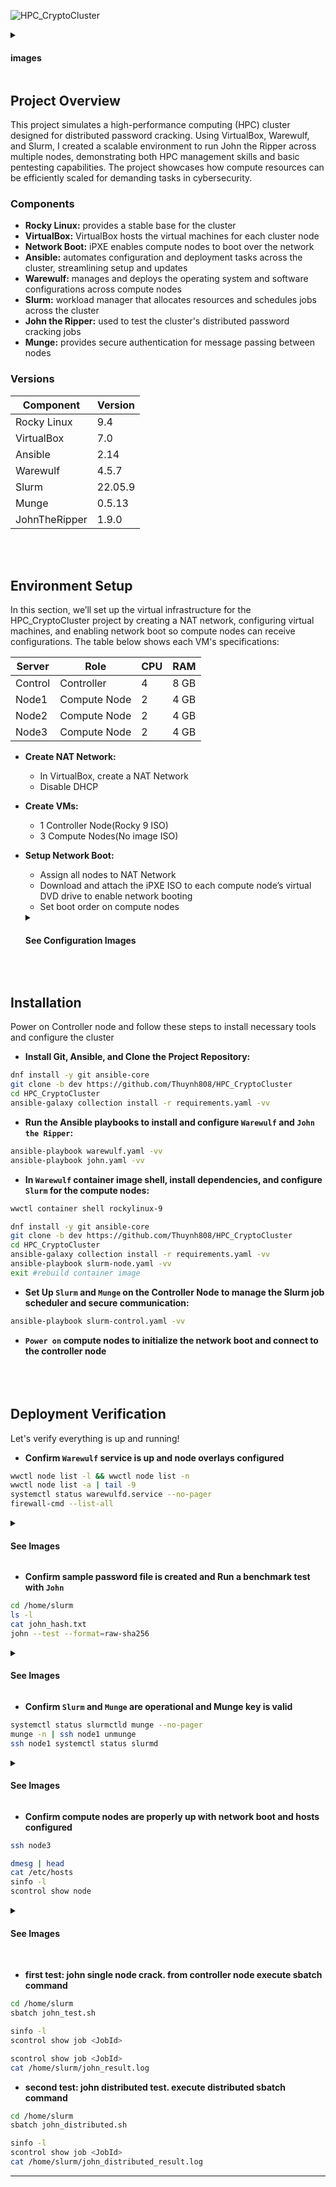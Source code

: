 ![HPC_CryptoCluster](https://i.imgur.com/31TiOpL.png)

<details close>
<summary> <h4>images</h4> </summary>
  





  ![HPC_CryptoCluster](https://i.imgur.com/MnZO0Tu.png)
  ![HPC_CryptoCluster](https://i.imgur.com/lk5kop8.png)
  ![HPC_CryptoCluster](https://i.imgur.com/kv4N547.png)
  ![HPC_CryptoCluster](https://i.imgur.com/4Sp87TD.png)
  ![HPC_CryptoCluster](https://i.imgur.com/qB3Oj56.png)
</details>

## Project Overview
This project simulates a high-performance computing (HPC) cluster designed for distributed password cracking. Using VirtualBox, Warewulf, and Slurm, I created a scalable environment to run John the Ripper across multiple nodes, demonstrating both HPC management skills and basic pentesting capabilities. The project showcases how compute resources can be efficiently scaled for demanding tasks in cybersecurity.

### Components

- **Rocky Linux:** provides a stable base for the cluster
- **VirtualBox:** VirtualBox hosts the virtual machines for each cluster node
- **Network Boot:** iPXE enables compute nodes to boot over the network
- **Ansible:** automates configuration and deployment tasks across the cluster, streamlining setup and updates
- **Warewulf:** manages and deploys the operating system and software configurations across compute nodes
- **Slurm:** workload manager that allocates resources and schedules jobs across the cluster
- **John the Ripper:** used to test the cluster's distributed password cracking jobs
- **Munge:** provides secure authentication for message passing between nodes

### Versions

| Component      | Version  |
|----------------|----------|
| Rocky Linux    | 9.4      |
| VirtualBox     | 7.0      |   
| Ansible        | 2.14     |   
| Warewulf       | 4.5.7    |   
| Slurm          | 22.05.9  |
| Munge          | 0.5.13   |
| JohnTheRipper  | 1.9.0    |

<br><br>
## Environment Setup

In this section, we’ll set up the virtual infrastructure for the HPC_CryptoCluster project by creating a NAT network, configuring virtual machines, and enabling network boot so compute nodes can receive configurations. The table below shows each VM's specifications:

| Server         | Role              | CPU | RAM  |
|----------------|-------------------|-----|------|
| Control        | Controller        | 4   | 8 GB |
| Node1          | Compute Node      | 2   | 4 GB |     
| Node2          | Compute Node      | 2   | 4 GB |    
| Node3          | Compute Node      | 2   | 4 GB |  

- **Create NAT Network:**
  - In VirtualBox, create a NAT Network
  - Disable DHCP
- **Create VMs:**
  - 1 Controller Node(Rocky 9 ISO)
  - 3 Compute Nodes(No image ISO)
- **Setup Network Boot:**
  - Assign all nodes to NAT Network
  - Download and attach the iPXE ISO to each compute node’s virtual DVD drive to enable network booting
  - Set boot order on compute nodes
  <details close>
  <summary> <h4>See Configuration Images</h4> </summary>
  
  ![HPC_CryptoCluster](https://i.imgur.com/v4cEmFA.png)
  ![HPC_CryptoCluster](https://i.imgur.com/ggrAsG8.png)
  ![HPC_CryptoCluster](https://i.imgur.com/FaFgG7i.png)
  <br><br>
  </details>
<br>   

## Installation

Power on Controller node and follow these steps to install necessary tools and configure the cluster

- **Install Git, Ansible, and Clone the Project Repository:**
```bash
dnf install -y git ansible-core
git clone -b dev https://github.com/Thuynh808/HPC_CryptoCluster
cd HPC_CryptoCluster
ansible-galaxy collection install -r requirements.yaml -vv
```
- **Run the Ansible playbooks to install and configure `Warewulf` and `John the Ripper`:**
```bash
ansible-playbook warewulf.yaml -vv
ansible-playbook john.yaml -vv
```
- **In `Warewulf` container image shell, install dependencies, and configure `Slurm` for the compute nodes:**
```bash
wwctl container shell rockylinux-9
```
```bash
dnf install -y git ansible-core
git clone -b dev https://github.com/Thuynh808/HPC_CryptoCluster
cd HPC_CryptoCluster
ansible-galaxy collection install -r requirements.yaml -vv
ansible-playbook slurm-node.yaml -vv
exit #rebuild container image
```
- **Set Up `Slurm` and `Munge` on the Controller Node to manage the Slurm job scheduler and secure communication:**
```bash
ansible-playbook slurm-control.yaml -vv
```
- **`Power on` compute nodes to initialize the network boot and connect to the controller node**
<br><br>
<br><br>

## Deployment Verification

Let's verify everything is up and running!

- **Confirm `Warewulf` service is up and node overlays configured**
```bash
wwctl node list -l && wwctl node list -n
wwctl node list -a | tail -9
systemctl status warewulfd.service --no-pager
firewall-cmd --list-all
```
  <details close>
  <summary> <h4>See Images</h4> </summary>
  
  ![HPC_CryptoCluster](https://i.imgur.com/Julx1xb.png)
  ![HPC_CryptoCluster](https://i.imgur.com/82vV2aF.png)
  <br><br>
  </details>
  
- **Confirm sample password file is created and Run a benchmark test with `John`**
```bash
cd /home/slurm
ls -l
cat john_hash.txt
john --test --format=raw-sha256
```
  <details close>
  <summary> <h4>See Images</h4> </summary>
  
  ![HPC_CryptoCluster](https://i.imgur.com/UCc5IMD.png)
  <br><br>
  </details>
  
- **Confirm `Slurm` and `Munge` are operational and Munge key is valid**
```bash
systemctl status slurmctld munge --no-pager
munge -n | ssh node1 unmunge
ssh node1 systemctl status slurmd
```
  <details close>
  <summary> <h4>See Images</h4> </summary>
  
  ![HPC_CryptoCluster](https://i.imgur.com/AvlmOHC.png)
  ![HPC_CryptoCluster](https://i.imgur.com/zQkYUcj.png)
  <br><br>
  </details>
  
- **Confirm compute nodes are properly up with network boot and hosts configured**
```bash
ssh node3
```
```bash
dmesg | head
cat /etc/hosts
sinfo -l
scontrol show node
```
  <details close>
  <summary> <h4>See Images</h4> </summary>
    
  ![HPC_CryptoCluster](https://i.imgur.com/xY4asql.png)
  ![HPC_CryptoCluster](https://i.imgur.com/RHsmczr.png)
  <br><br>
  </details>
<br>   

- **first test: john single node crack. from controller node execute sbatch command**
```bash
cd /home/slurm
sbatch john_test.sh
```
```bash
sinfo -l
scontrol show job <JobId>
```
```bash
scontrol show job <JobId>
cat /home/slurm/john_result.log
```

- **second test: john distributed test.  execute distributed sbatch command**
```bash
cd /home/slurm
sbatch john_distributed.sh
```
```bash
sinfo -l
scontrol show job <JobId>
cat /home/slurm/john_distributed_result.log
```
---



